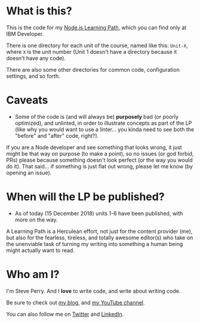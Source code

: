 # What is this?

This is the code for my [Node.js Learning Path](https://developer.ibm.com/articles/learn-node-unit-1-overview-nodejs-learning-path/), which you can find only at IBM Developer.

There is one directory for each unit of the course, named like this: `Unit-X`, where `X` is the unit number (Unit 1 doesn't have a directory because it doesn't have any code).

There are also some other directories for common code, configuration settings, and so forth.

# Caveats

* Some of the code is (and will always be) **purposely** bad (or poorly optimized), and unlinted, in order to illustrate concepts as part of the LP (like why you would want to use a linter... you kinda need to see both the "before" and "after" code, right?). 

If you are a Node developer and see something that looks wrong, it just might be that way on purpose (to make a point), so no issues (or god forbid, PRs) please because something doesn't look perfect (or the way you would do it). That said... if something is just flat out wrong, please let me know (by opening an issue).

# When will the LP be published?

* As of today (15 December 2018) units 1-6 have been published, with more on the way. 

A Learning Path is a Herculean effort, not just for the content provider (me), but also for the fearless, tireless, and totally awesome editor(s) who take on the unenviable task of turning my writing into something a human being might actually want to read.

# Who am I?

I'm Steve Perry. And I **love** to write code, and write about writing code.

Be sure to check out [my blog](https://jstevenperry.wordpress.com/), and [my YouTube channel](https://www.youtube.com/channel/UCAoqQ5DnRyLisPdzUodMrww).

You can also follow me on [Twitter](https://twitter.com/jstevenperry) and [LinkedIn](https://www.linkedin.com/in/jstevenperry1/).